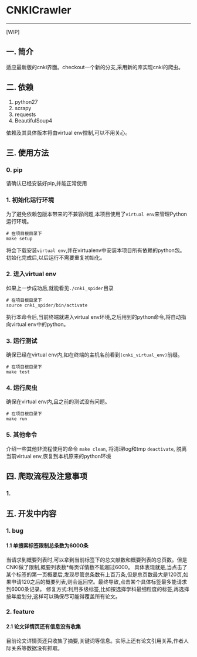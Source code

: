 # CNKICrawler

---

[WIP]

## 一. 简介

适应最新版的cnki界面。checkout一个新的分支,采用新的库实现cnki的爬虫。

## 二. 依赖

1. python27
2. scrapy
3. requests
4. BeautifulSoup4

依赖及其具体版本将由virtual env控制,可以不用关心。

## 三. 使用方法

### 0. pip

请确认已经安装好pip,并能正常使用

### 1. 初始化运行环境

为了避免依赖包版本带来的不兼容问题,本项目使用了`virtual env`来管理Python运行环境。
```
# 在项目根目录下
make setup
```
将会下载安装`virtual env`,并在virtualenv中安装本项目所有依赖的python包。
初始化完成后,以后运行不需要重复初始化。

### 2. 进入virtual env

如果上一步成功后,就能看见`./cnki_spider`目录

```
# 在项目根目录下
source cnki_spider/bin/activate
```
执行本命令后,当前终端就进入virtual env环境,之后用到的python命令,将自动指向virtual env中的python。

### 3. 运行测试

确保已经在virtual env内,如在终端的主机名前看到`(cnki_virtual_env)`前缀。

```
# 在项目根目录下
make test
```

### 4. 运行爬虫

确保在virtual env内,且之前的测试没有问题。
```
# 在项目根目录下
make run
```

### 5. 其他命令

介绍一些其他非流程使用的命令
`make clean`, 将清理log和tmp
`deactivate`, 脱离当前virtual env,恢复到本机原来的python环境

## 四. 爬取流程及注意事项

### 1. 

## 五. 开发中内容

### 1. bug

#### 1.1 单搜索标签限制总条数为6000条

当请求到概要列表时,可以拿到当前标签下的总文献数和概要列表的总页数。但是CNKI做了限制,概要列表数*每页详情数不能超过6000。
具体表现就是,当点击了某个标签的第一页概要后,发现尽管总条数有上百万条,但是总页数最大是120页,如果申请120之后的概要列表,则会返回空。最终导致,点击某个具体标签最多能请求到6000条记录。
修复方式:利用多级标签,比如按选择学科最细粒度的标签,再选择按年度划分,这样可以确保尽可能得覆盖所有论文。

### 2. feature

#### 2.1 论文详情页还有信息没有收集

目前论文详情页还只收集了摘要,关键词等信息。实际上还有论文引用关系,作者人际关系等数据没有抓取。